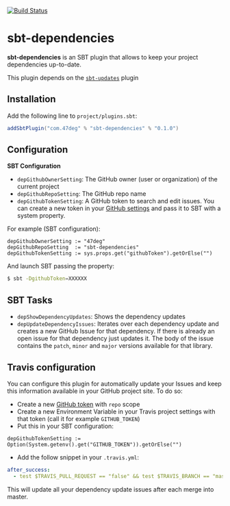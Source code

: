 [![Build Status](https://travis-ci.org/47deg/sbt-dependencies.svg?branch=master)](https://travis-ci.org/47deg/sbt-dependencies)

# sbt-dependencies

**sbt-dependencies** is an SBT plugin that allows to keep your project dependencies up-to-date.

This plugin depends on the [`sbt-updates`](https://github.com/rtimush/sbt-updates) plugin

## Installation

Add the following line to `project/plugins.sbt`:

```scala
addSbtPlugin("com.47deg" % "sbt-dependencies" % "0.1.0")
```

## Configuration

**SBT Configuration**

* `depGithubOwnerSetting`: The GitHub owner (user or organization) of the current project
* `depGithubRepoSetting`: The GitHub repo name
* `depGithubTokenSetting`: A GitHub token to search and edit issues. You can create a new token in your [GitHub settings](https://github.com/settings/tokens/new?scopes=repo&description=sbt-dependencies) and pass it to SBT with a system property.

For example (SBT configuration):

```
depGithubOwnerSetting := "47deg"
depGithubRepoSetting  := "sbt-dependencies"
depGithubTokenSetting := sys.props.get("githubToken").getOrElse("")
```

And launch SBT passing the property:

```bash
$ sbt -DgithubToken=XXXXXX
```

## SBT Tasks

* `depShowDependencyUpdates`: Shows the dependency updates
* `depUpdateDependencyIssues`: Iterates over each dependency update and creates a new GitHub Issue for that dependency. If there is already an open issue for that dependency just updates it. The body of the issue contains the `patch`, `minor` and `major` versions available for that library.

## Travis configuration

You can configure this plugin for automatically update your Issues and keep this information available in your GitHub project site. To do so:

* Create a new [GitHub token]((https://github.com/settings/tokens/new?scopes=repo&description=sbt-dependencies)) with `repo` scope
* Create a new Environment Variable in your Travis project settings with that token (call it for example `GITHUB_TOKEN`)
* Put this in your SBT configuration:
```
depGithubTokenSetting := Option(System.getenv().get("GITHUB_TOKEN")).getOrElse("")
```
* Add the follow snippet in your `.travis.yml`:

```yaml
after_success:
  - test $TRAVIS_PULL_REQUEST == "false" && test $TRAVIS_BRANCH == "master" && sbt updateDependencyIssues
```

This will update all your dependency update issues after each merge into master.

